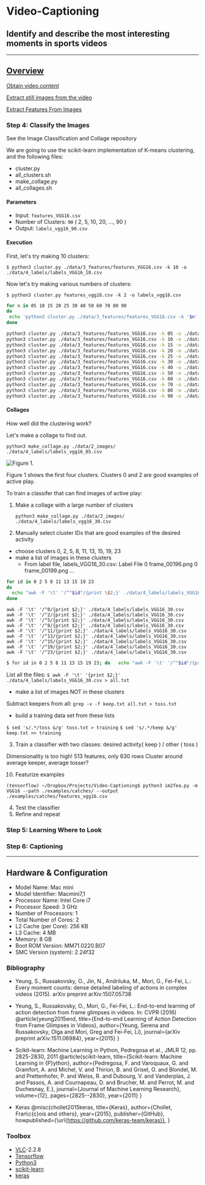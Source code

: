 # Video-Captioning
## Identify and describe the most interesting moments in sports videos
--------
[Overview](Overview.md)
--------

[Obtain video content](Get-Content.md)

[Extract still images from the video](Excerpt.md)

[Extract Features From Images](GetFeatures.md)
### Step 4: Classify the Images
See the Image Classification and Collage repository

We are going to use the scikit-learn implementation of K-means clustering, and the following files:

* cluster.py
* all_clusters.sh
* make_collage.py
* all_collages.sh


#### Parameters

* Input: `features_VGG16.csv`
* Number of Clusters: `90`    ( 2, 5, 10, 20, ..., 90 )
* Output: `labels_vgg16_90.csv`

#### Execution
First, let's try making 10 clusters:

`$ python3 cluster.py ./data/3_features/features_VGG16.csv -k 10 -o ./data/4_labels/labels_VGG16_10.csv`

Now let's try making various numbers of clusters:

`$ python3 cluster.py features_vgg16.csv -k 2 -o labels_vgg16.csv`

```bash
for n in 05 10 15 20 25 30 40 50 60 70 80 90
do
 echo 'python3 cluster.py ./data/3_features/features_VGG16.csv -k '$n' -o ./data/4_labels/labels_VGG16_'$n'.csv'
done
```

```bash
python3 cluster.py ./data/3_features/features_VGG16.csv -k 05 -o ./data/4_labels/labels_VGG16_05.csv
python3 cluster.py ./data/3_features/features_VGG16.csv -k 10 -o ./data/4_labels/labels_VGG16_10.csv
python3 cluster.py ./data/3_features/features_VGG16.csv -k 15 -o ./data/4_labels/labels_VGG16_15.csv
python3 cluster.py ./data/3_features/features_VGG16.csv -k 20 -o ./data/4_labels/labels_VGG16_20.csv
python3 cluster.py ./data/3_features/features_VGG16.csv -k 25 -o ./data/4_labels/labels_VGG16_25.csv
python3 cluster.py ./data/3_features/features_VGG16.csv -k 30 -o ./data/4_labels/labels_VGG16_30.csv
python3 cluster.py ./data/3_features/features_VGG16.csv -k 40 -o ./data/4_labels/labels_VGG16_40.csv
python3 cluster.py ./data/3_features/features_VGG16.csv -k 50 -o ./data/4_labels/labels_VGG16_50.csv
python3 cluster.py ./data/3_features/features_VGG16.csv -k 60 -o ./data/4_labels/labels_VGG16_60.csv
python3 cluster.py ./data/3_features/features_VGG16.csv -k 70 -o ./data/4_labels/labels_VGG16_70.csv
python3 cluster.py ./data/3_features/features_VGG16.csv -k 80 -o ./data/4_labels/labels_VGG16_80.csv
python3 cluster.py ./data/3_features/features_VGG16.csv -k 90 -o ./data/4_labels/labels_VGG16_90.csv
```

#### Collages
How well did the clustering work?

Let's make a collage to find out.

`python3 make_collage.py ./data/2_images/ ./data/4_labels/labels_vgg16_05.csv`

![Figure 1.](fig/fig1.png)

Figure 1 shows the first four clusters. Clusters 0 and 2 are good examples of active play. 

To train a classifer that can find images of active play:
1. Make a collage with a large number of clusters

   `python3 make_collage.py ./data/2_images/ ./data/4_labels/labels_vgg16_30.csv`

2. Manually select cluster IDs that are good examples of the desired activity

* choose clusters 0, 2, 5, 8, 11, 13, 15, 19, 23
* make a list of images in these clusters
  - From label file, labels_VGG16_30.csv:
      Label	File
      0	frame_00196.png
      0	frame_00199.png
      ...

```bash
for id in 0 2 5 8 11 13 15 19 23
do
  echo "awk -F '\t' '/^"$id"/{print \$2;}' ./data/4_labels/labels_VGG16_30.csv"
done
```

```
awk -F '\t' '/^0/{print $2;}' ./data/4_labels/labels_VGG16_30.csv
awk -F '\t' '/^2/{print $2;}' ./data/4_labels/labels_VGG16_30.csv
awk -F '\t' '/^5/{print $2;}' ./data/4_labels/labels_VGG16_30.csv
awk -F '\t' '/^8/{print $2;}' ./data/4_labels/labels_VGG16_30.csv
awk -F '\t' '/^11/{print $2;}' ./data/4_labels/labels_VGG16_30.csv
awk -F '\t' '/^13/{print $2;}' ./data/4_labels/labels_VGG16_30.csv
awk -F '\t' '/^15/{print $2;}' ./data/4_labels/labels_VGG16_30.csv
awk -F '\t' '/^19/{print $2;}' ./data/4_labels/labels_VGG16_30.csv
awk -F '\t' '/^23/{print $2;}' ./data/4_labels/labels_VGG16_30.csv
```

```bash
$ for id in 0 2 5 8 11 13 15 19 23; do   echo "awk -F '\t' '/^"$id"/{print \$2;}' ./data/4_labels/labels_VGG16_30.csv"; done | sh > keep.txt
```

List all the files:
`$ awk -F '\t' '{print $2;}' ./data/4_labels/labels_VGG16_30.csv > all.txt`

* make a list of images NOT in these clusters

Subtract keepers from all:
`grep -v -f keep.txt all.txt > toss.txt`

* build a training data set from these lists

`$ sed 's/.*/toss &/g' toss.txt > training`
`$ sed 's/.*/keep &/g' keep.txt >> training`
   
3. Train a classifier with two classes: desired activity( keep ) / other ( toss )

Dimensionality is too high! 513 features, only 630 rows
Cluster around average keeper, average tosser?


10. Featurize examples

`(tensorflow) ~/Dropbox/Projects/Video-Captioning$ python3 im2fea.py -m VGG16 --path ./examples/catches/ --output ./examples/catches/features_vgg16.csv`

4. Test the classifier
5. Refine and repeat


### Step 5: Learning Where to Look

### Step 6: Captioning

--------

## Hardware & Configuration

* Model Name:	Mac mini
* Model Identifier:	Macmini7,1
* Processor Name:	Intel Core i7
* Processor Speed:	3 GHz
* Number of Processors:	1
* Total Number of Cores:	2
* L2 Cache (per Core):	256 KB
* L3 Cache:	4 MB
* Memory:	8 GB
* Boot ROM Version:	MM71.0220.B07
* SMC Version (system):	2.24f32

### Bibliography
* Yeung, S., Russakovsky, O., Jin, N., Andriluka, M., Mori, G., Fei-Fei, L.: Every moment counts: dense detailed labeling of actions in complex videos (2015). arXiv preprint arXiv:1507.05738

* Yeung, S., Russakovsky, O., Mori, G., Fei-Fei, L.: End-to-end learning of action detection from frame glimpses in videos. In: CVPR (2016)
@article{yeung2015end,
  title={End-to-end Learning of Action Detection from Frame Glimpses in Videos},
  author={Yeung, Serena and Russakovsky, Olga and Mori, Greg and Fei-Fei, Li},
  journal={arXiv preprint arXiv:1511.06984},
  year={2015}
}

* Scikit-learn: Machine Learning in Python, Pedregosa et al., JMLR 12, pp. 2825-2830, 2011
@article{scikit-learn,
 title={Scikit-learn: Machine Learning in {P}ython},
 author={Pedregosa, F. and Varoquaux, G. and Gramfort, A. and Michel, V.
         and Thirion, B. and Grisel, O. and Blondel, M. and Prettenhofer, P.
         and Weiss, R. and Dubourg, V. and Vanderplas, J. and Passos, A. and
         Cournapeau, D. and Brucher, M. and Perrot, M. and Duchesnay, E.},
 journal={Journal of Machine Learning Research},
 volume={12},
 pages={2825--2830},
 year={2011}
}

* Keras
@misc{chollet2015keras,
  title={Keras},
  author={Chollet, Fran\c{c}ois and others},
  year={2015},
  publisher={GitHub},
  howpublished={\url{https://github.com/keras-team/keras}},
}

### Toolbox
* [VLC](https://www.videolan.org/vlc/index.html)-2.2.8
* [Tensorflow](https://www.tensorflow.org/install/install_mac)
* [Python3](https://wsvincent.com/install-python3-mac/)
* [scikit-learn](http://scikit-learn.org/stable/)
* [keras](https://keras.io/applications/)
